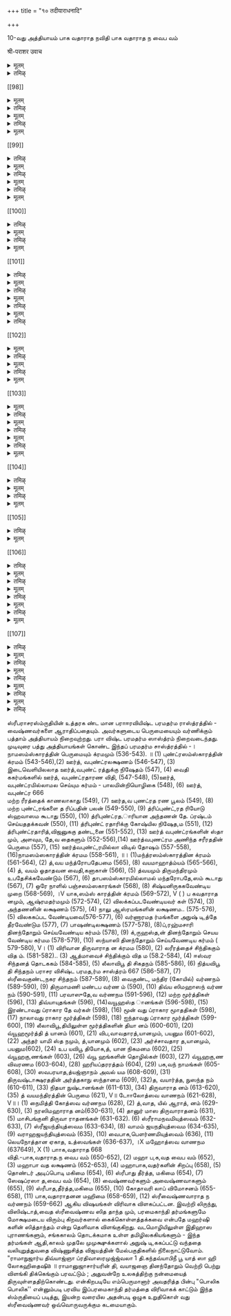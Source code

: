 +++
title = "१० तदीयाराधनादि"

+++

10-வது அத்தியாயம் பாக வதாராத நவிதி 
பாக வதாராத ந வைப வம் 

श्री-पराशर उवाच

<details><summary>मूलम्</summary>

तदीयाराधनं पुण्यं वक्ष्यामि मुनि-सत्तमाः ।  
यद्-अन्वेषण-मात्रेण सर्व-बन्धाद् विमुच्यते ॥ १ ॥  
नातः परतरं पुण्यं त्रिषु लोकेषु विद्यते ।  
सर्व-काम-प्रदं नॄणाम् अत्यन्त-प्रीति-दं हरेः ॥ २ ॥  
तस्मात् परतरं श्रेयो नास्ति सत्यं ब्रवीमि वः ।
</details>

<details><summary>तमिऴ्</summary>

ஸ்ரீபராஸரமஹர்ஷி கூறினார்:-முனிவா தலைவர்களே! இனி, அச்சுதனடியார்களை ஆராதிப்பதான பரமஹிதத் தைக் கூறுகிறேன். இத்ததீயாராதனத்தைச் செய்ய வேணடும. என்று ஆசைப்படுவதாலேயே எல்லா ஸம் ஸாரபந்தங்களினின்றும் விடுதலையடைவான். மூவுலகி லும் இதைக்காட்டிலும் பாவனமான செயல் வேறொன்று இல்லை. இது மனிதர்களின் எல்லா விருப்பங்களையும் நிறைவேற்றிக்கொடுக்கும். எம்பெருமானுக்கும் இது மிக வும். உகபபை விளைக்கும். ஆகையால் இத்ததீ,யாரா தனத்தைக் காட்டிலும் சேதனர்க்கு ஹிதமானது வேறென்று இல்லையென்று று உங்களுக்கு பைத மிட்டுச் சொல்லுகிறேன்.
</details>

[[98]]

<details><summary>मूलम्</summary>

भक्त-पूजन-माहात्म्यं शृणुध्वं मुनि-सत्तमाः ॥ ३ ॥  
साहस्र-वार्षिकी पूजा विष्णोर् भगवतो द्वि-जाः ।  
सकृद् भागवतार्चायाः कलां नार्हति षोडशीम् ॥ ४ ॥  
सकृत् संपूजनं तेषां मुक्ति-दं पापिनाम् अपि । 
</details>

<details><summary>तमिऴ्</summary>

மஹர்ஷிகளே! அநந்தனின் அடியார்களை ஆராதிப் பதின் பெருமையைக் கேளுங்கள. அகிலஹேயப்ரத்யநீக கலயாணைகதானனான எம்பெருமானை ஆயிரம வருடம் ஆராதி,ப்பதும், ஒருமுறை அவனடியார்களை ஆராதி,ப் பதில பதினாறில் ஒரு பங்குக்கு ஈடாகாது. (பாகவதா ராதனம் பகவதாராதனத்தைக் காட்டிலும் மிகச் சிறந்தது என்றபடி.)ஒருமுறை பாகவதர்களை ஆராதி,ப்பது பாபிகளுக்கும் முக்தியளிததுவிடும்.
</details>

<details><summary>मूलम्</summary>

एवं भगवता विप्रा हरिणोक्तं श्रियै पुरा ॥ ५ ॥  
तदीय-पूजा-हृष्टेन तद् वो वक्ष्यामि निश्चितम् । 
</details>

<details><summary>तमिऴ्</summary>

ததீயாராதனத்தினால் உகந்த எம்பெருமானாலேயே பெரியபிராட்டியார்க்கு முன்னொருகால் பின்வருமாறு சொலலபபட்டது. இவ்வுறுதியான விஷயத்தை உங்க ளுக்குச் சொலலுகிறேன்.
</details>

<details><summary>मूलम्</summary>

मत्-प्रणामाच् छत-गुणं मद्-भक्तस्य तु वन्दनम् ॥ ६॥  
मन्-नैवेद्याच् छत-गुणं मद्-भक्तस्य तु भोजनम् ।  
</details>

[[99]]

<details><summary>तमिऴ्</summary>

“என்னை வணங்குவதைக் காட்டிலும் என் அனபனை
வணங்குவது நூறு மடங்கு சிறந்தது. என்னை அமுது
செய்விப்பதைக்காட்டிலும என் அன்பனுக்கு உணவிடுவது
நூறு மடங்கு சிறந்தது" (எனபது எமபெருமான் பிராட்
டிக்குச் சொன்ன வாக்யம.)
</details>

<details><summary>मूलम्</summary>

यथा तुष्यति देवेशो महा-भागवतार्चनात् ॥ ७ ॥  
तथा न तुष्यति श्रीशो विधिवत् स्वार्चनाद् अपि ।
</details>

<details><summary>तमिऴ्</summary>

மஹாபாகவதனை ஆராதி,ப்பதில் உகப்பதுபோல்,
தன்னை முறைப்படி ஆராதிப்பதனாலும ஸ்ரீமந்நாராயணன்
உகப்பதில்லை.
</details>

<details><summary>मूलम्</summary>

यान् पश्यन्ति महा-भागाः कृपया पापिनो ऽपि च ॥ ८ ॥  
ते विशुद्धाः प्रयान्त्य् एव शाश्वतं भगवत्-पदम् ।
</details>

<details><summary>तमिऴ्</summary>

மஹாபாகவதர்கள் எவர்களைக கடாக்ஷிக்கிறார்களோ,
அவர்கள் பாபிகளாயினும், இவர்களுடைய கடாக்ஷத
தாலேயே பரித்தியடைந்து, அழிவற்ற ஸ்ரீ வைகுணட,
லோகத்தை அடைவார்கள்.
</details>

<details><summary>मूलम्</summary>

अर्थ-पञ्चक-तत्त्वज्ञाः पञ्च-संस्कार-संस्कृताः ॥ ९ ॥  
आकार-त्रय-सम्पन्ना महा-भागवतास् स्मृताः ।  
</details>

[[100]]

<details><summary>तमिऴ्</summary>

(1) ப்ராப்யமான ( அடையத்தக்க ) ஸ்வரூபம், (2) அடைபவனான ஜீவனின் ஸ்வரூபம், (3) அடைவதற்கான உபாயத்தின் ஸ்வரூபம், (4) அடைந்து பெரும் பாலனின் ஸ்வரூபம், (5) அடைவதற்குத் தடை களின் ஸவரூபம் எனனும் ஐந்து அர்த்தங்களின் உண்மையை அறிந்தவாசளாய, (1) தாபம் (சகராங்கனம்), (2) ஊர்த் வபுண்ட்ரதாரணம், (3) தாஸ்யநாமம் ஏற்றல, (4) ரஹஸ்யதரயமந்தரோபதே பயம, (5) திருவாராதனம் என்னும் ஐந்து ஸமஸகாரங்களால ஸமஸ்கரிக்கப்பெற்ற வர்களாய், (1) அநந்யார்ஹயேஷதவம (எம்பெருமான் தவிர வேறு எவர்க்கும் உரியவரல்லாதிருக்கை), (2) அநந்ய ரணத்வம் (அவனைத் தவிர வேறு எதையும் உபாயமாகக் கொள்ளாதிருக்கை), (3) அநநயபே ாகாயதவம் (அவனைத் தவிர வேறு எதையும் இனிதாகக் கொள்ளாதிருக்கை) என்னும் மூன்று தன்மைகளும் நிரமபப்பெற்றவர்கள் மஹா பாகவதர்கள் எனப்படுகினறனர்.
</details>

<details><summary>मूलम्</summary>

महा-भागवता यत्र वसन्ति विमलाश् शुभाः ॥ १० ॥  
तत्-स्थलं मङ्गलं प्रोक्तं यथा विष्णु-पदं शुभम् ।  
</details>

<details><summary>तमिऴ्</summary>

தா- ம் - காமம்க்ரோதம் முதலியதோஷங்களில்லாமல்ஸத்வகு ணத்தையே ப்ரதாநமாகவுடைய மஹாபாகவதர்க ளேவ்விடத்தில் வாஸம் செய்கிறார்களோ? அவ்விடம் ஸ்ரீவைகுணடம்போல் மங்கள கரமாயிருக்கும்.
</details>

<details><summary>मूलम्</summary>

यस्य मूर्ध्नि स्थितं यावद् वैष्णवाङ्घ्रि-रजश् शुभम् ॥ ११ ॥  
गङ्गादि-सर्व-तीर्थानि तावत् तिष्ठन्त्य् अ-संशयम् । 
</details>

[[101]]

<details><summary>तमिऴ्</summary>

தா-ம்.- எவனுடைய சிரஸ்ஸில் எதுவரையில் ஸ்ரீவைஷ்ணவர்க ளுடைய ஸ்ரீபாததூளியிருக்கிறதோ? அந்தசிரஸ்ஸி லதுவரையில் க ங்கைமுதலிய ஸகலபுண்யதீர்த்தங்களும் வாஸம்செய்யும் இதில்ஸம்ச யமில்லை.
</details>

<details><summary>मूलम्</summary>

प्रायश्चित्तम् इदं गुह्यं महा-पातकिनाम् अपि ॥ १२ ॥  
वैष्णवाङ्घ्रि-जलं पुण्यं भक्त्या सम्प्राश्यते यदि ।  
</details>

<details><summary>तमिऴ्</summary>

தா-ம்.- ப்ரஹ்மஹத்யை, ஸு-ராபாரம் முதலிய மஹாபாபங்க ளைச் செய்திருந்தபோதிலும் ஸ்ரீவைஷ்ணவர்களுடைய ஸ்ரீபாததீர்த் தத்தை பக்தியுடன் ஸ்வீகரித்தால் அப்பாபங்களுக்கிதுவே ப்ராயஸ் சித்தமாகும். (ஸமஸ்தபாபங்களும் நீங்கும்). இதுபரமரஹஸ்யம் ஒரு வர்க்கும் வெளியிடக்கூடாது.
</details>

<details><summary>मूलम्</summary>

कोटि-जन्मार्जितं पापं ज्ञानतो ऽज्ञानतो ऽअपि वा ॥ १३ ॥  
सद्यः प्रणश्यते नॄणां वैष्णवोच्छिष्ट-भोजनात् ।  
</details>

<details><summary>तमिऴ्</summary>

தா-ம்.-ஸ்ரீவைஷ்ணவர்களமுது செய்து மிகுந்த தளிகைப்ரஸா
தத்தை ஸ்வீகரித்தால் அநேக ஜந்மங்களி லறிந்து மறியாமலும் செ
ய்த ஸகலபாபங்களும் சீக்ரத்தில் நசித்துப்போம்.
</details>

<details><summary>मूलम्</summary>

महा-भागवता ये ते वैष्णवा द्वि-ज-सत्तमाः ॥ १४ ॥  
अन्ये त्व् अ-वैष्णवाः प्रोक्ता रजसा तमसा ऽऽवृताः ।  
</details>

<details><summary>तमिऴ्</summary>

தா-ம்- கீழ்ச்சொன்ன மஹாபாகவதலக்ஷணம் யாரிடத்திலிரு
க்கிறதோ? அவர்களே ஸ்ரீவைஷ்ணவர்களென்று சொல்லப்படுவார்
கள். ரஜோகுணம் தமோகுணம் மேலிட்டவர்கள் ஸ்ரீவைஷ்ணவர்க
ளாகமாட்டார்கள்.
</details>

[[102]]

<details><summary>मूलम्</summary>

नातः परतरं तीर्थं वैष्णवाङ्घ्रि-जलाच् छुभात् ॥ १५ ॥  
तेषां पाद-जलं शुद्धं गङ्गाम् अपि पुनाति हि ।
</details>

<details><summary>तमिऴ्</summary>

தா -ம் - ஸ்ரீவைஷ்ணவர்களுடைய ஸ்ரீபாததீர்த்தத்தைக் காட் டிலும் மேன்மையான தீர்த்தம் கிடையாது. ஏனென்றால், எல்லாத் தீர்த்தங்களிலும் கோதாவரி கங்கை பெரிய தீர்த்தமெனப்படும். அக் கோதாவரி கங்கையும் ஸ்ரீவைஷ்ணவர்களுடைய ஸ்ரீபாத தீர்த்தத்தி ல் பரிசுத்தமாயிற்று.
</details>

<details><summary>मूलम्</summary>

शापात् तु रघु-नाथस्य विमुक्ता गौतमी नदी ॥ १६ ॥  
वैष्णवी-स्नान-तीर्थेन सङ्गता शुद्ध-वारिणा ।
</details>

<details><summary>तमिऴ्</summary>

தாம்.- அதெப்படியென்றால், கோதாவரிநதியைச் சக்ரவர் சத்தித்திருமகன், நீஸ்காநத்துக்குயோக்யதை யற்றுப்போகக்கடவா யென்று சபிக்கப் பின்பு அந்நதியானது விஷ்ணுபக்தியையுடைய ம ஹாபாகவதையான ஒருஸ்த்ரீ ஸ்நாநம் செய்த புண்யதீர்த்தத்தோடு சேர்ந்து அச்சாபத்தைப் போக்கிக்கொண்டு எல்லோரும் தன்னிட த்தில் ஸ்நாநமசெய்ய யோக்யதை பெற்றது.
</details>

<details><summary>मूलम्</summary>

रक्षसा ऽपहृता वेति पृष्टा सीता महात्मना ॥ १७ ॥  
न शशाक तदा वक्तुं गौतमी तमसा ऽऽवृता ।  
तेन शप्ता तदा गङ्गा राघवेण महात्मना ॥ १८ ॥  
न शंससि च दुर्बुद्धे ज्ञात्वापि मम जानकीम् ।  
अद्य प्रभृति सर्वैस् त्वं न स्नातव्या भविष्यसि ॥ १९ ॥  
एवं शप्ता ऽभवद् गङ्गा राघवेण महात्मना ।  
पुरस्कृत्य मुनीन् सर्वान् राघवं शरणं गता ॥ २० ॥  
कृताञ्जलि-पुटा दीना तुष्टाव रघु-नन्दनम् ।  
कृपया प्राह देवेशो गौतमीं शरणं गताम् ॥ २१ ॥  
</details>

[[103]]

<details><summary>मूलम्</summary>

शबरी-स्नान-पुण्येन सङ्गता शुद्ध-वारिणा ।  
मुक्ता गोदावरी गङ्गे मम शापाद् भविष्यसि ॥ २२ ॥  
इत्य् उक्त्वा धनुषा ऽऽकृष्य शबर्या सेवितं जलम् ।  
गौतम्या सङ्गतं चक्रे लोकानां हित-काम्यया ॥ २३ ॥  
ततः प्रभृति लोके ऽअस्मिन् गौतमी शुद्धतां गता ।  
तीर्थानाम् अग्र्यता-लोके वैष्णव्यास् तीर्थ-सङ्गमात् ॥ २४ ॥  
तस्मात् तु वैष्णवाः पूज्याः पावयन्ति जगत्-त्रयम् ।  
तेषां पादोदकं श्रेष्ठ-तीर्थ-भूतं न संशयः ॥ २५ ॥
</details>

<details><summary>तमिऴ्</summary>

தா-ம்.- அக்கதையை விவரித்துச் சொல்லுகிறது - ஸீதாபிரா ட்டியை இராவணனெடுத்துக்கொண்டு போனபின் சக்ரவர்த்தித்திரு மகன் வந்துபார்த்து பிராட்டியைக்காணாமல், கோதாவரியே! ஜாங்கி காணவில்லை; இராக்கதனெவனாவது எடுத்துக்கொண்டுபோனானா இன்னுமெங்கேயாவது போயிருக்கிறாளா சொல்லென்று கேட்க கோதாவரி, சக்ரவர்த்தித் திருமகனுக்குப்பயந்து ஸீதாபிராட்டியை; இராவணனெடுத்துக்கொண்டுபோன ஸங்கதியைச்சொல்லவில்லை. பி ன்பு இராகவன், புத்தியில்லாத கோதாவரியே! ஸீதையின் ஸங்கதி யை யறிந்தும் நீயெனக்குச்சொல்லவில்லை யாகையால் இது முதல் ஜனங்களுக்கு ஸ்நாகம்செய்ய யோக்யதையற்றவளாய்ப் போகக்கட வாய் என்று சப்பசுகொடுத்தார். பின்பு கோதாவரி குதிகளை முன் னிட்டுக்கொண்டுபோய் இராகவனைச் சரணமடைந்து கைகளைக்கூ ப்பிக்கொண்டு ஸ்தோத்ரம் செய்தாள். பின்பு சரணமடைந்த கோ தாவரியின் விஷயத்தில் இராகவனருள்புரிந்து, கோதாவரியே! சபரி நீராடின தீர்த்தத்தோடு நீசேர்ந்தால் உனக்கு என்னுடையசாபம் வீட்டுப்போருமென்று சொல்லி தன் வில்மீன்றுனியிருத்கிரி சபர் சீராடின தீர்த்தத்தை கோதாவரியோடு சேர்த்துவிட்டார்.அதுமுதல் கோதாவரி எல்லாத்திர்த்தல்களிலும் ஸ்ரேஷ்டமாய் விளக்குகிறள். ஆகையால் ஸ்ரீவைஷ்ணவர்கள் எல்லாருக்கும் பூஜ்யர்களாயிருந்து மூன்றுலகங்களையும் பரிசுத்தமாகச் செய்கின்றார்கள். அவர்களு
டைய ஸ்ரீபாததீர்த்தம் எல்லாவற்றிலும் ஸ்ரேஷ்டமான தீர்த்தமெ ன்பதில் ஒருளம்சயமும் கிடையாது.
</details>

<details><summary>मूलम्</summary>

तिस्रः कोट्यय्-अर्थ-कोटी च तीर्थानां भुवन-त्रये ।  
वैष्णवाङ्घ्रि-जले पुण्ये कोटि-भागेन नो समाः ॥ २६ ॥  
</details>

<details><summary>तमिऴ्</summary>

தர-ம.- மூன்றுலகங்களிலுமுள்ள மூன்றரைக்கோடி தீர்த்தங் களும் ஸ்ரீவைஷ்ணவனுடைய ஸ்ரீபாததீர்த்தத்தின் கோடிபாகத்தில் ஒருபாகத்தோடு ஸமரங்களாகமாட்டா.
</details>

<details><summary>मूलम्</summary>

सकृत् सम्पूजिते पुण्ये महा-भागवते गृहे ।  
आकल्प-कोटि-पितरः परितृप्ता न संशयः ॥ २७ ॥  
</details>

<details><summary>तमिऴ्</summary>

தரம் - ஒருக்கால் ஸ்ரீவைஷ்ணவனைத் தன்க்ருஹத்திலாராதித் தால் அநேககல்பகாலம் அவனுடைய பித்ருக்கள் த்ருப்தியடைவார் கள் இதில் ஸம்சயமில்லை.
</details>

<details><summary>मूलम्</summary>

षष्टि-वर्ष-सहस्राणि विष्णोर् आराधने फलम् ।  
सकृद् वैष्णव-पूजायां लभते नात्र संशयः ॥ २८ ॥  
</details>

[[104]]

<details><summary>तमिऴ्</summary>

தாம் - அறுபதினாயிரம் வருஷம் ஸ்ரீமந்நாராயணனுக்குத் தி ருவாராதநம் செய்து அடையவேண்டும் பலத்தை ஒருக்கால் ஸ்ரீவை ஷ்ணவனை யாராதித்தவனடைகிறான் இதில் ஸம்சயமில்லை.
</details>

<details><summary>मूलम्</summary>

तस्मात् सर्व-प्रयत्नेन वैष्णवान् अर्चयेद् बुधः ।  
</details>

<details><summary>तमिऴ्</summary>

தா - ம் - ஆகையால் புத்திமானானவன் எல்லாவிதத்தினாலும் ஸ்ரீ வைஷ்ணவர்களைப் பூஜிக்கக்கடவன்.
</details>

<details><summary>मूलम्</summary>

वैष्णवान् आगतान् श्रुत्वा भुञ्जानो ऽपि हि वैष्णवः ॥ २९ ॥  
द्रुतम् उत्थाय हर्षेण प्रत्युद्गच्छेत् त्वरान्वितः ।  
शिरस्य् अञ्जलिम् आधाय गच्छेद् यावत् तु दर्शनम् ॥ ३० ॥  
दृष्ट्वा सद्यो महा-भागान् प्रणमेद् दण्डवत् भुवि ।  
निक्षिप्य चरणौ मूर्ध्नि प्रणमेच् च पुनः पुनः ॥ ३१ ॥  
प्रवेशयित्वा स्व-गृहं पादौ प्रक्षालयेत् स्वयम् ।  
आचान्तानासने श्लक्ष्णे रम्ये सम्यङ् निवेशयेत् ॥ ३२ ॥  
कौशेयं विष्टरं दत्त्वा पाद्यार्ध्यादीन् समर्पयेत् ।  
गद्गद-स्वर-युक्ताभिः प्रिय-वाग्भिः समर्चयेत् ॥ ३३ ॥  
पादौ प्रक्षालयेत् पात्रे पवित्रे गन्ध-वारिणा ।  
अर्घ्यम् आचमनं दत्त्वा गन्ध-पुष्पैस् समर्चयेत् ॥ ३४ ॥  
मधु-पर्कं ततो दत्त्वा शास्त्र-मार्गेण वैष्णवः ।  
आचान्तान् पूजयेद् भक्त्या स्वर्ण-वस्त्रादि-भूषणैः ॥ ३५ ॥  
फलैश् च विविधैर् भक्षैस् ताम्बूलेन समाहितः ।  
तत्-तीर्थं प्राशयेद् विद्वान् पुत्र-दार-सुहृज् जनैः ॥ ३६ ॥  
भोजयेद् अन्न-पानाद्यैश् शक्त्या भक्ति-समन्वितः ।  
शाययित्वा सुशय्यायां पादौ संवाहयेच् छनैः ॥ ३७ ॥  
प्रस्थितेषु गृहात् तेषु चासीमान्तम् अनुव्रजेत् ।  
प्रणम्याथ विसृष्टस्तैस् तैस् तिष्ठेत् तत्र क्षणं शुचा ॥ ३८ ॥  
अ-दर्शनं भवेत् यावत् तावद् एवं निरीक्षयेत् ।  
भूय एव नमस्कृत्य निवृत्य स्व-गृहं विशेत् ॥ ३९ ॥  
नाश्नीयाद् वैष्णवस् तस्मिन् अनुव्रज्य च वैष्णवान् ।  
मनस् सन्ताप-संयुक्तश् चिन्तयित्वा पुनः पुनः ॥ ४० ॥  
एवं सम्पूजयेन् नित्यं यावज् जीवं न संशयः ।  
महा-भागवतान् भक्त्या तुष्ट्य्-अर्थं चक्र-पाणिनः ॥ ४१ ॥  
</details>

[[105]]

<details><summary>तमिऴ्</summary>

தா-ம்.- ஸ்ரீவைஷ்ணவர்களை யாராதிக்கும் விதமென்னவென் றால் - ஸ்ரீவைஷ்ணவனானவன், ஸ்ரீவைஷ்ணவர்கள் வருவதைக்கேட் பாக்கார்யங்களையும் விட்டு எழுந்திருந்து வெகுஸக் ரமம் சாஸ்ரமாய் அவர்களுக் கெதிர்கொண்டு போகக்கட சத்யம புநஅவர் தன் கண்ணுக்குக் காணும்வரையில் தலை தந்முநிஸ்பிக்கொண்டுபோய் அம்மஹாபாகவதர்களைப்பா ம்,-தேவல்விழுந்து காஷ்டாங்கமாகத்தெண்டன்மைர்ப் ருக்கு அவபத்திற்சென்று அடிக்கடி அவாகள் திருவடிக னங்களுல்வைத்துக்கொண்டு தெண்டன்ஸமர்ப்பித்து அவ பணத்துக்கெழுந்தருளப்பண்ணிக்கொண்டுவந்து தானே இதுபடிகளை விளக்கி அவர்களாசமாம் செய்தபின் ம்ருது ததமானசாகைத்திவெழுந்தருளப்பண்ணி அர்க்யபாத்யா களை சமர்ப்பித்துப்,பின்பு அவர்களைளேவித்தஅகந்தத்தின தழுதழுத்த குரலுடனவர்களுடைய க்ஷேமத்தை விசாரித்துப்,பி றகு ஓர் பாத்ரத்திலவர்கள் திருவடிகளைப் பரிமளம்சேர்த்த ஜலத் தை விட்டுவிளக்கி அர்க்யம் ஆசமநம் சந்தநம் புஷ்பம் இவைகளைஸ மர்ப்பித்துப் பின்பு மதுபர்க்கமும் ஆசமநீயமும் ஸமர்ப்பித்துப் பல விதமான பழங்கள் பக்ஷ்யங்களை யமுதுசெய்யப் பண்ணிவைத்துத் தாம்பூலம் திருப்பரியட்டம் பூஷணம ஸுவர்ணம் முதலியவைகளை யும் மைர்ப்பித்துப்பின்பந்த ஸ்ரீபாததிர்த்தத்கைத் தன்பந்துக்கனோ டுகூட ஸ்வீகரிக்கக்கடவன்.பிறகந்த ஸ்ரீவைஷ்ணவர்களுக்குத் தீர்த்த ப்ரஸாத முதலியவைகளை பக்தியுடன்முதுசெய்யப்பண்ணிவைத்து மென்மையான பள்ளியில்சயாம்செய்வித்துத் திருவடிகளை மெள்ளப் பிடிக்கக்கடவன். அந்தரீவைஷ்ணவர்கள் புதப்பட்டுப்போனால் தா னவர்களுடன் அவ்வூரெல்லைவரைக்கும் சென்று அங்குதெண்டன் ஸ மர்ப்பித்து அவர்களிடத்தி வநுஜ்ஞைபெற்று இவர்கள் விட்டுப்போ கிறார்களே என்று துக்கத்துடன் அங்கே சற்றுநின்று அவர்கள்ம றையும் வரையில் பார்த்துக்கொண்டிருந்து மறைந்தபின் அத்திக் கையேக்கித் தெண்டவிட்டுத் திரும்பி, தன்னகத்திற்குவது அவர் கன் பிரிவுபொறாமல் அவர்களையே அடிக்கடி கினைத்துக்கொண்டு துக்கத்தினால் அந்த மையம் போஜநம் செய்யாம விருக்கக்கடவ ன். இவ்விதமாகவே தான் பிழைத்திருக்கும் வரையில் மமாபாகவ தர்களை பக்தியுடனாராதிக்கக்கடவன், அதனால் ஸ்ரீமக்காராயணனிவ னிடத்தி லருள்புரிவன்.
</details>

<details><summary>मूलम्</summary>

इदं रहस्यं परमं नैवाख्येयं महर्षिभिः ।  
भवतां वै मया प्रोक्तम् एतद् वैष्णवम् उत्तमम् ॥ ४२ ॥  
</details>

[[106]]

<details><summary>तमिऴ्</summary>

இது - மஹர்ஷிகளுங்கூட அந்தி,காரிகளுக்குச் சொல் லாமல் பேணிப் பாதுகாக்கவேண்டிய பரமரஹஸயமாகும். இந்தப் பரம் வைஷ்ணவ தர்மம் உங்களுக்கு என்னால் சொல்லப்பட்டது.
</details>

<details><summary>मूलम्</summary>

नान्यं मुनि-वर-श्रेष्ठा हरि-संश्रयणान् नृणाम् ।  
नान्यं मुनि-वर-श्रेष्ठा हरि-संश्रयणं विना संशयः ॥ ४३ ॥  
</details>

<details><summary>तमिऴ्</summary>

முனிவர் தலைவர்களே! ஹரியை இவ்வண்ணம் ஆம்ர
யிப்பதைக் காட்டிலும் மனிதர்களுக்குச் சிறந்தது வேறு
ஒன்றுமில்லை எனபதைப் பலகால் சொல்லுகிறேன்.
</details>

<details><summary>मूलम्</summary>

एवं पराशरेणोक्तं शास्त्रं श्रुत्वा महर्षयः ।  
सर्व एवाभवन् सम्यक् प्रपन्नास् ते जनार्दनम् ॥ ४४ ॥
</details>

<details><summary>तमिऴ्</summary>

இவ்வண்ணம் பராஸரரால் சொல்லப்பட்ட ஸாஸ்த்ரத்
தைச் செவியுற்ற அந்த முனிவர்கள் அனைவரும் ஜநார்த்
தானனை நன்கு ரணமடைந்தவர்களானார்கள்.
</details>

<details><summary>मूलम्</summary>

भगवंस् त्वत्-प्रसादेन स-नाथास् सुखिनो वयम् ।  
कृतार्थाश् च मुनि-श्रेष्ठ साक्षाद् धर्मस् त्वम् एव नः ॥ ४५ ॥
</details>

<details><summary>तमिऴ्</summary>

அந்த ருஷிகள் ஸ்ரீபராரரைப் பின்வருமாறு
கொண்டாடினார்கள்:- முனிவர் தலைவரான ஸ்வாமியே!
(அநாதைகளாயிருந்த) நாங்கள் உமது அருளால் நாத
னுடையவர்களாய் இன்புற்றுப் பெரும்பேறு பெற்றோம்.
எங்களுக்கு தேவரீரே நேரான தர்மமாவீர்.
</details>

<details><summary>मूलम्</summary>

एतद् धि परमं शास्त्रं श्राव्यं मोक्षम् अभीप्सुभिः ।  
सत्यं सत्यं पुनस् सत्यं संसारोत्तारणं नृणाम् ॥ ४६ ॥  
तीर्थम् एतन् मुनि-श्रेष्ठ ! हरि-रूपं त्वयोद्धृतम् । 
</details>

[[107]]

<details><summary>तमिऴ्</summary>

முனிவர் தலைவரே ! இந்த அழகிய பரமதர்மஸாஸ்த்ரம்
மோக்ஷமடைய விரும்புகிறவர்களை ஸம்ஸாரத்தைத
தாண்டுவிக்கும் என்பதை மூன்றுமுறை ஸத்யம் செய்து
கூறுகிறோம். ஹரிஸ்வரூபமான இந்த மாஸ்த்ரம உமமால்
(வேத,ஸாஸ்த்ரங்களிலிருந்து) கடைந்தெடுக்கப்பட்டது.
</details>

<details><summary>मूलम्</summary>

त्वम् एव भगवान् ब्रह्मन् साक्षात् भागवतोत्तमः ॥ ४७ ॥  
नास्त्य् अन्यत् भव-रोग-घ्नं त्वत् समाश्रयणात् परम् । 
</details>

<details><summary>तमिऴ्</summary>

எம்பெருமானே! தேவரீரே எங்களுக்கு ஆராதிக்கத் தக்க பரம்பாக வதராவீர். உம்மை ஆஸ்ரயிப்பதைக் காட்டிலும், ஸம்ஸார வ்யாதி நாயனமான மருந்து வேறு இல்லை.
</details>

<details><summary>मूलम्</summary>

शक्ति-सूनम् इति स्तुत्वा नमस्कृत्य महर्षयः ॥ ४८ ॥  
ख-गृहाणि पुनर् गत्वा यथोक्तं हरिम् अर्चयन् । 
</details>

<details><summary>तमिऴ्</summary>

க்தி மஹர்ஷியின் பிள்ளையான பராரமஹ்ர்ஷியை இவ்வண்ணமாக அந்த மஹர்ஷிகள் துதித்து வணங்கித் தங்களிருப்பிடம் சேர்ந்து, அவர் சொன்னபடி எமபெருமானை ஆராதித்தனர்.
</details>

<details><summary>मूलम्</summary>

अन्-अन्य-शरणा भूत्वा कलौ संपूज्य केशवम् ॥ ४९ ॥  
भव-बन्ध-विनिर्मुक्ताः सर्वे हरि-पदं ययुः । 
</details>

<details><summary>तमिऴ्</summary>

அந்த ரிஷிகள் அனைவரும் தஞ்சீர்க்க்கொண்டு. ஆராதித்து,இக்கலிகாலத்திலும் பராசர விசிஷ்ட பரமதர்ம சாஸ்த்ரம் ஸம்ஸாரத்தைவிட்டு அடைந்தனர் விஷ்ணுவின்
</details>

<details><summary>मूलम्</summary>

एतत् पराशरं श्रुत्वा शुद्ध-सत्त्वं सुनिर्मलम् ॥ ५० ॥  
विशिष्टं परमं धर्मं शास्त्रं परम-वैदिकम् ।  
श्रुत्वा तु परमैकान्ती भूत्वा सिद्धिं परां व्रजेत् ॥ ५१ ॥
</details>

<details><summary>तमिऴ्</summary>

ஸுத்த,ஸத்வமயமாய், குற்றமற்றதாய், பரமவைதிக இந்தப் பராயரவிஷ்டபரமதர்மஸாஸ்த்ரத்தைப் பலமுறை கேட்டுப் பரமைகாந்தியாகி, மேலான மோக்ஷ 
ஸித் தி யடையக்கடவன். 
</details>

ஸ்ரீபராசரஸ்ம்ருதியின் உத்தரக ண்ட மான பராஈரவியிஷ்ட பரமதர்ம ராஸ்த்ரத்தில் - வைஷ்ணவர்களை ஆராதிப்பதையும். அவர்களுடைய பெருமையையும் வர்ணிக்கும் பத்தாம் அத்தியாயம் நிறைவுற்றது. பரா விஷ்ட பரமதர்ம ஸாஸ்த்ரம் நிறைவடைந்தது. 
முடிவுரை 
பத்து அத்தியாயங்கள் கொண்ட இந்தப் பரமதர்ம சாஸ்த்ரத்தில் -। நாமஸம்ஸ்காரத்தின் பெருமையும் க்ரமமும் (536-543). ॥ (1) புண்ட்ரஸம்ஸ்காரத்தின் க்ரமம் (543-546),(2) ஊர்த், வபுண்ட்ரலக்ஷணம் (546-547), (3) இடைவெளியிலலாத ஊர்த்,வபுண்ட் ரத்துக்கு நிஷேதம் (547), (4) வைதி ககர்மங்களில் ஊர்த், வபுண்ட்ரதாரண விதி, (547-548), (5)ஊர்த், வபுண்ட்ரமில்லாமல செய்யும கர்மம் - பாலமின்றியொழிகை (548), (6) ஊர்த், வபுண்ட்ர 
666  
மற்ற ரீரத்தைக் காணலாகாது (549), (7) ஊர்த,வ புணட்ரத ரண பூலம் (549), (8) மற்ற புண்ட்,ரங்களை த ரிப்பதின் பலன் (549-550), (9) த்ரிப்புண்ட்,ரத ரியோடு ஸ்ஹவாஸம கூடாது (550), (10) த்ரிபுண்ட்ரத,ாரியான அந்தணன் தே. ப்ரஷ்டம் செய்யததக்கவன் (550), (11) த்ரிபுண்ட் ரதாரிக்கு கோஷ்யில நிஷேத,ம (551), (12) த்ரிபுண்ட்ரதாரித்,விஜனுககு தண்ட,னை (551-552), (13) ஊர்த் வபுண்ட்ரங்களின் ஸ்தா மும், அளவும, தே,வ தைகளும் (552-556),(14) ஊர்த்வபுணட்ரம அணிந்த சரீரததின் பெருமை (557), (15) ஊர்த்வபுண்ட்,ரமில்லா விடில் தோஷம் (557-558), (16)நாமஸம்ஸகாரத்தின் க்ரமம (558-561), ॥। (1)மந்த்ரஸம்ஸ்காரத்தின க்ரமம் (561-564), (2) த்,வய மந்த்ரோபதேபமை (565), (8) வயமாஹாத்ம்யம் (565-566), (4) த், வயம் ஓதாதவன வைதி,கனாகான் (566), (5) த்வயமும் திருமந்திரமும் உபதேசிக்கவேண்டும் (567), (6) தாபஸம்ஸ்காரமில்லாமல் மந்தரோபதே,ஸம் கூடாது (567), (7) ஒரே நாளில் பஞ்சஸம்ஸகாரங்கள் (568), (8) சிஷ்யனிருககவேண்டிய முறை (568-569), ।V யாக,ஸம்ஸ் காரத்தின் க்ரமம் (569-572), V ( ) ப கவதாராத னமும், ஆஷ்ரமதர்மமும் (572-574), (2) விலக்கப்படவேண்டியவர் கள் (574), (3) அந்தணனின் லக்ஷணம் (575), (4) நாலு ஆஸ்ரமங்களின் லக்ஷணம.. (575-576), (5) விலககப்பட வேண்டியவை(576-577), (6) வர்ணாரமத ர்மங்களை அநுஷ் டி,த்தே தீரவேண்டும (577), (7) பாஷண்டிலக்ஷணம் (577-578), (8)ப்,ரஹ்மசாரி தினந்தோறும் செய்யவேண்டிய கர்மம் (578), (9) க்,ருஹஸ்த,ன் தினந்தோறும் செயய வேண்டிய கர்மம (578-579), (10) ஸந்யாஸி தினந்தோறும் செய்யவேணடிய கர்மம் ( 579-580), V। (1) விரிவான திருவாராத ன க்ரமம (580), (2) லரீரத்தைச் சிந்திககும் வித ம். (581-582).. (3) ஆத்மாவைச் சிந்திக்கும் வித ம (58.2-584), (4) ஈஸ்வர சிந்தனத் தொடககம் (584-585), (5) லீலாவிபூ தி சிகதநம் (585-586), (6) நித்யவிபூ தி சிந்தநம் 
பராசர விசிஷ்ட பரமத,ர்ம சாஸ்த்ரம் 667 
(586-587), (7) ஸ்ரீவைகுண்ட,நகர சிந்தநம் (587-589), (8) வைகுண்ட, மந்திர (கோயில்) வர்ணநம் (589-590), (9) திருமாமணி மண்டப வர்ண ம் (590), (10) திவ்ய ஸிமஹாஸந் வர்ண நம் (590-591), (11) பரவாஸுதே,வ வர்ணநம (591-596), (12) மற்ற மூர்த்திகள் (596), (13) திவ்யாயுதங்கள் (596), (14)வயூஹஸ்த ானங்கள் (596-598), (15) இரண்டாவது ப்ராகார தே வர்கள் (598), (16) மூன் வது ப்ராகார மூாததிகள் (598), (17) நாலாவது ராகார மூர்த்திகள் (598), (18) ஐந்தாவது ப்ராகார மூர்த்திகள் (599-600), (19) லீலாவிபூ,தியிலுள்ள மூர்த்திகளின் தியா னம் (600-601), (20) வ்யூஹமூர்த்தி த் யானம் (601), (21) விப,வாவதாரத்,யானமும், பயனும (601-602), (22) அந்தர் யாமி ஸ்த நமும், த்,யானமும் (602), (23) அர்ச்சாவதார த,யானமும், பயனும(602), (24) உப யவிபூ தியோக,த், யான நிகமனம (602), (25) வ்யூஹகு,ணங்கள் (603), (26) வ்யூ ஹங்களின் தொழில்கள் (603), (27) வ்யூஹகு,ண விவரணம (603-604), (28) ஹரியப்தரரத்தம் (604), (29) பக,வந் நாமங்கள் (605-608), (30) ஸவபரயாத,த்யஜ்ஞாநம் அவல் யம (608-609), (31) திருவஷ்டாக்ஷரததின் அர்த்தகாநு ஸந்தானம (609), (32)த, வயார்த்த, நுஸந்த நம் (610-611), (33) நிதயா நுஷ்டானங்கள் (611-613), (34) திருவாராத னம் (613-620), (35) த் வயமந்திரத்தின் பெருமை (621), V॥ டோாலோத்ஸவ வாணநம் (621-628), V॥। (1) நைமித்தி கோத்ஸவ வர்ணநம (628), (2) த்,வாத, யில் ஆராத், னம் (629-630), (3) நரஸிமஹாராத னம்(630-631), (4) தானுர் மாஸ திருவாராதனம் (631), (5) மாசிபங்குனி திருவா ராதனங்கள் (631-632). (6) ஸ்ரீராமநவமியுத்ஸவம் (632- 633), (7) ஸ்ரீஜயந்தியுத்ஸவம (633-634), (8) வாமம் ஜயநதியுத்ஸவம (634-635), (9) வராஹஜயந்தியுத்ஸவம் (635), (10) வைபாக,பெளர்ணமியுத்ஸவம் (636), (11) லெயநோத்தான ஏகாத, உத்ஸவங்கள் (636-637), ।X மஹோத்ஸவ வாணநம (637649), X (1) பாாக,வதாராத 
668  
விதி.-பாக,வதாராத.ந வைப வம் (650-652), (2) மஹா ப,க,வத வைப வம் (652), (3) மஹாபா வத லக்ஷணம் (652-653), (4) மஹாபாக,வதர்களின் சிறப்பு (658), (5) தொண்டர் அடிப்பொடி மகிமை (654), (6) ஸ்ரீபாது தீர்த்த, மகிமை (654), (7) ஸேஷப்ரஸா த,வைப வம் (654), (8) வைஷ்ணவர்களும் அவைஷ்ணவாகளும் (655), (9) ஸ்ரீபாத,தீர்த்த,மகிமை (655), (10) கோதாவரி லாப் விமோசனம் (655-658), (11) பாக,வதாராதனன மஹிமை (658-659), (12) ஸ்ரீவைஷ்ணவாராத ந வர்ணநம் (659-662) ஆகிய விஷயங்கள் விரிவாக விளகப்பட்டன. இவற்றி லிருந்து, விஸிஷ்டாத்,வைத ஸ்ரீவைஷ்ணவ ஸித தாந்த மும், பரமைகாந்தி தர்மங்களுமே மோக்ஷமடைய விரும்பு கிறவர்களால் கைக்கொள்ளத்தக்கவை என்பதே மஹர்ஷி களின் ஸித்தாந்தம் என்று தெளிவாக விளங்குகிறது. வடமொழியிலுள்ள இதிஹாஸ புராணங்களும், சங்ககாலம் தொடக்கமாக உள்ள தமிழிலககியங்களும் - இந்த தர்மங்கள் ஆதி,காலம் முதலே முமுக்ஷுக்களால் அநுஷ் டி,ககப்பட்டு வந்ததை வலியுறுத்துவதை விஷ்ணுசித்த விஜயத்தின் மேல்பகுதிகளில் நிலைநாட்டுவோம். 
"ராமாநுஜார்ய திவ்யாஜ்ஞா ப்ரதிவாஸரமுஜ்ஜ்வலா 1 தி.கந்தவ்யாபிநீ பூ யாத் ஸா ஹி லோகஹிதைஷிa ॥ ராமானுஜாசார்யரின் தி, வயாஜஞை தினந்தோறும் வெற்றி பெற்று விளங்கி திக்கெங்கும் பரவட்டும் ; அதுவன்றே உலகத்திற்கு நன்மையைத் திருவுள்ளததிற்கொண்டது. என்கிறபடியே எம்பெருமானார் அவதரித்த பின்பு "பொலிக பொலிக'' என்னும்படி பரவிய இப்பரமைகாந்தி தர்மத்தை விரிவாகக் காட்டும் இந்த ஸ்ம்ருதியைப் படித்து, இயன்ற வரையில அதன்படி ஒழுக உறுதிகொள் வது ஸ்ரீவைஷ்ணவர் ஒவ்வொருவருக்கும கடமையாகும்.